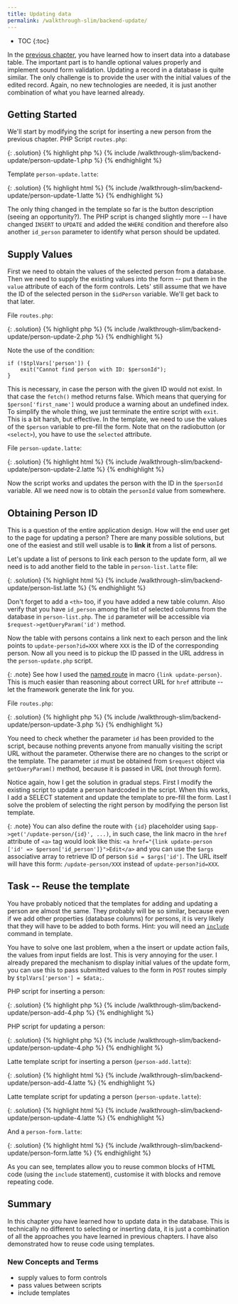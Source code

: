```yaml
---
title: Updating data
permalink: /walkthrough-slim/backend-update/
---
```


* TOC
{:toc}

In the [previous chapter](/walkthrough-slim/backend-insert/), you have learned how to insert data into
a database table. The important part is to handle optional values properly and implement sound form validation.
Updating a record in a database is quite similar. The only challenge is to provide the user with the initial
values of the edited record. Again, no new technologies are needed, it is just another combination of what
you have learned already.

## Getting Started
We'll start by modifying the script for inserting a new person from the previous chapter.
PHP Script `routes.php`:

{: .solution}
{% highlight php %}
{% include /walkthrough-slim/backend-update/person-update-1.php %}
{% endhighlight %}

Template `person-update.latte`:

{: .solution}
{% highlight html %}
{% include /walkthrough-slim/backend-update/person-update-1.latte %}
{% endhighlight %}

The only thing changed in the template so far is the button description (seeing an opportunity?).
The PHP script is changed slightly more -- I have changed `INSERT` to `UPDATE` and added the `WHERE`
condition and therefore also another `id_person` parameter to identify what person should be updated.

## Supply Values
First we need to obtain the values of the selected person from a database. Then we
need to supply the existing values into the form -- put them in the `value` attribute of each of the form
controls. Lets' still assume that we have the ID of the selected person in the `$idPerson` variable.
We'll get back to that later.

File `routes.php`:

{: .solution}
{% highlight php %}
{% include /walkthrough-slim/backend-update/person-update-2.php %}
{% endhighlight %}

Note the use of the condition:

~~~ php?start_inline=1
if (!$tplVars['person']) {
    exit("Cannot find person with ID: $personId");
}
~~~

This is necessary, in case the person with the given ID would not exist. In that case
the `fetch()` method returns false. Which means that querying for `$person['first_name']`
would produce a warning about an undefined index. To simplify the whole thing, we just terminate
the entire script with `exit`. This is a bit harsh, but effective.
In the template, we need to use the values of the `$person` variable to pre-fill the form.
Note that on the radiobutton (or `<select>`), you have to use the `selected` attribute.

File `person-update.latte`:

{: .solution}
{% highlight html %}
{% include /walkthrough-slim/backend-update/person-update-2.latte %}
{% endhighlight %}

Now the script works and updates the person with the ID in the `$personId` variable. All
we need now is to obtain the `personId` value from somewhere.

## Obtaining Person ID
This is a question of the entire application design. How will the end user get to the
page for updating a person? There are many possible solutions, but one of the easiest
and still well usable is to **link it** from a list of persons.

Let's update a list of persons to link each person to the update form, all we need is to
add another field to the table in `person-list.latte` file:

{: .solution}
{% highlight html %}
{% include /walkthrough-slim/backend-update/person-list.latte %}
{% endhighlight %}

Don't forget to add a `<th>` too, if you have added a new table column. Also verify that
you have `id_person` among the list of selected columns from the database in `person-list.php`.
The `id` parameter will be accessible via `$request->getQueryParam('id')` method.

Now the table with persons contains a link next to each person and the link points to
`update-person?id=XXX` where `XXX` is the ID of the corresponding person. Now all you need is to
pickup the ID passed in the URL address in the `person-update.php` script.

{: .note}
See how I used the [named route](/walkthrough-slim/named-routes) in macro `{link update-person}`. This is
much easier than reasoning about correct URL for `href` attribute -- let the framework generate the link
for you.

File `routes.php`:

{: .solution}
{% highlight php %}
{% include /walkthrough-slim/backend-update/person-update-3.php %}
{% endhighlight %}

You need to check whether the parameter `id` has been provided to the script, because nothing prevents anyone from
manually visiting the script URL without the parameter. Otherwise there are no changes to the script or
the template. The parameter `id` must be obtained from `$request` object via `getQueryParam()` method, because it
is passed in URL (not through form).

Notice again, how I get the solution in gradual steps. First I modify the existing script to
update a person hardcoded in the script. When this works, I add a SELECT statement and
update the template to pre-fill the form. Last I solve the problem of selecting the right person
by modifying the person list template.

{: .note}
You can also define the route with `{id}` placeholder using `$app->get('/update-person/{id}', ...)`, in such
case, the link macro in the `href` attribute of `<a>` tag would look like this:
`<a href="{link update-person ['id' => $person['id_person']}">Edit</a>` and you can use the `$args` associative
array to retrieve ID of person `$id = $args['id']`. The URL itself will have this form: `/update-person/XXX`
instead of `update-person?id=XXX`.

## Task -- Reuse the template
You have probably noticed that the templates for adding and updating a person are almost the same. They
probably will be so similar, because even if we add other properties (database columns) for persons,
it is very likely that they will have to be added to both forms. Hint: you will need an
[`include`](https://latte.nette.org/en/macros#toc-file-including) command in template.

You have to solve one last problem, when a the insert or update action fails, the values from input fields are
lost. This is very annoying for the user. I already prepared the mechanism to display initial values of the
update form, you can use this to pass submitted values to the form in `POST` routes simply by `$tplVars['person'] = $data;`.

PHP script for inserting a person:

{: .solution}
{% highlight php %}
{% include /walkthrough-slim/backend-update/person-add-4.php %}
{% endhighlight %}

PHP script for updating a person:

{: .solution}
{% highlight php %}
{% include /walkthrough-slim/backend-update/person-update-4.php %}
{% endhighlight %}

Latte template script for inserting a person (`person-add.latte`):

{: .solution}
{% highlight html %}
{% include /walkthrough-slim/backend-update/person-add-4.latte %}
{% endhighlight %}

Latte template script for updating a person (`person-update.latte`):

{: .solution}
{% highlight html %}
{% include /walkthrough-slim/backend-update/person-update-4.latte %}
{% endhighlight %}

And a `person-form.latte`:

{: .solution}
{% highlight html %}
{% include /walkthrough-slim/backend-update/person-form.latte %}
{% endhighlight %}

As you can see, templates allow you to reuse common blocks of HTML code (using the `include` statement),
customise it with blocks and remove repeating code.

## Summary
In this chapter you have learned how to update data in the database. This is technically no different to
selecting or inserting data, it is just a combination of all the approaches you have learned in
previous chapters. I have also demonstrated how to reuse code using templates.

### New Concepts and Terms
- supply values to form controls
- pass values between scripts
- include templates
